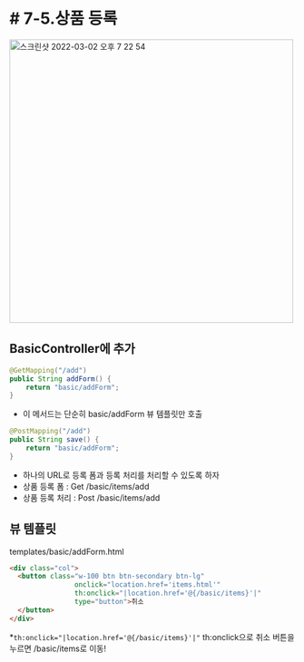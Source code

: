 # # 7-5.상품 등록

<img width="500" alt="스크린샷 2022-03-02 오후 7 22 54" src="https://user-images.githubusercontent.com/97823928/156343788-752064ff-5579-4118-b74a-034d24b2c35a.png">


## BasicController에 추가

```java
@GetMapping("/add")
public String addForm() {
    return "basic/addForm";
}
```
* 이 메서드는 단순히 basic/addForm 뷰 템플릿만 호출

``` java
@PostMapping("/add")
public String save() {
    return "basic/addForm";
}
```

* 하나의 URL로 등록 폼과 등록 처리를 처리할 수 있도록 하자
* 상품 등록 폼 : Get /basic/items/add
* 상품 등록 처리 : Post /basic/items/add


## 뷰 템플릿

templates/basic/addForm.html

``` html
<div class="col">
  <button class="w-100 btn btn-secondary btn-lg"
                onclick="location.href='items.html'"
                th:onclick="|location.href='@{/basic/items}'|"
                type="button">취소
  </button>
</div>
```

*```th:onclick="|location.href='@{/basic/items}'|"``` th:onclick으로 취소 버튼을 누르면 /basic/items로 이동!




